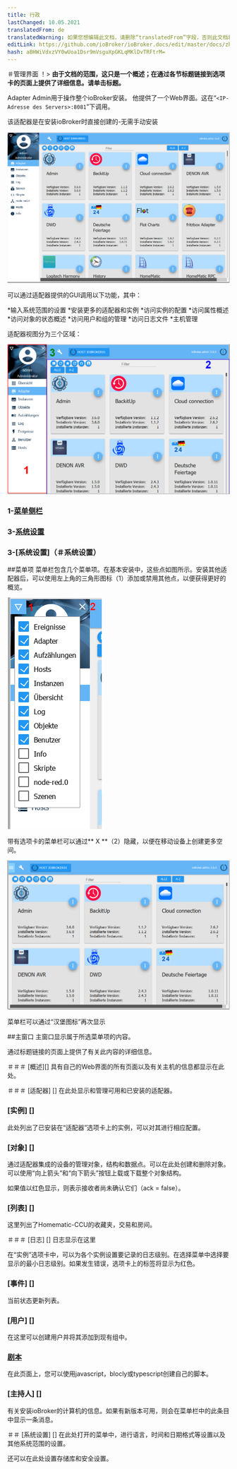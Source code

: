 ```yaml
---
title: 行政
lastChanged: 10.05.2021
translatedFrom: de
translatedWarning: 如果您想编辑此文档，请删除“translatedFrom”字段，否则此文档将再次自动翻译
editLink: https://github.com/ioBroker/ioBroker.docs/edit/master/docs/zh-cn/admin/README.md
hash: aBHWiVdxzVY0wUoa1Dsr9mVsguXpGKLqMKlDvTRFtrM=
---
```

＃管理界面
！> **由于文档的范围，这只是一个概述；在通过各节标题链接到选项卡的页面上提供了详细信息。请单击标题。**

Adapter Admin用于操作整个ioBroker安装。
他提供了一个Web界面。这在“`<IP-Adresse des Servers>:8081`”下调用。

该适配器是在安装ioBroker时直接创建的-无需手动安装

![平铺视图中的管理员](../../de/admin/media/ADMIN_Adapter_Kachel.png)

可以通过适配器提供的GUI调用以下功能，其中：

*输入系统范围的设置
*安装更多的适配器和实例
*访问实例的配置
*访问属性概述
*访问对象的状态概述
*访问用户和组的管理
*访问日志文件
*主机管理

适配器视图分为三个区域：

![管理员的结构](../../de/admin/media/ADMIN_Screen_numbers.png)

### 1-[菜单侧栏](#Menüpunkte)
### 3-[系统设置](#Systemeinstellungen)
### 3-[系统设置]（＃系统设置）
##菜单项
菜单栏包含几个菜单项。在基本安装中，这些点如图所示。安装其他适配器后，可以使用左上角的三角形图标（1）添加或禁用其他点，以便获得更好的概览。

![菜单项](../../de/admin/media/ADMIN_Screen01_menuitems_numbers.png)

带有选项卡的菜单栏可以通过** X **（2）隐藏，以便在移动设备上创建更多空间。

![菜单已折叠](../../de/admin/media/ADMIN_Screen01_menucollapsed.png)

菜单栏可以通过“汉堡图标”再次显示

##主窗口
主窗口显示属于所选菜单项的内容。

通过标题链接的页面上提供了有关此内容的详细信息。

＃＃＃ [概述][]
具有自己的Web界面的所有页面以及有关主机的信息都显示在此处。

＃＃＃ [适配器] []
在此处显示和管理可用和已安装的适配器。

### [实例] []
此处列出了已安装在“适配器”选项卡上的实例，可以对其进行相应配置。

### [对象] []
通过适配器集成的设备的管理对象，结构和数据点。可以在此处创建和删除对象。可以使用“向上箭头”和“向下箭头”按钮上载或下载整个对象结构。

如果值以红色显示，则表示接收者尚未确认它们（ack = false）。

### [列表] []
这里列出了Homematic-CCU的收藏夹，交易和房间。

＃＃＃ [日志] []
日志显示在这里

在“实例”选项卡中，可以为各个实例设置要记录的日志级别。在选择菜单中选择要显示的最小日志级别。如果发生错误，选项卡上的标签将显示为红色。

### [事件] []
当前状态更新列表。

### [用户] []
在这里可以创建用户并将其添加到现有组中。

### [剧本](scripts.md)
在此页面上，您可以使用javascript，blocly或typescript创建自己的脚本。

### [主持人] []
有关安装ioBroker的计算机的信息。如果有新版本可用，则会在菜单栏中的此条目中显示一条消息。

＃＃ [系统设置] []
在此处打开的菜单中，进行语言，时间和日期格式等设置以及其他系统范围的设置。

还可以在此处设置存储库和安全设置。

[Übersicht]: https://www.iobroker.net/#de/documentation/admin/overview.md

[Adapter]: https://www.iobroker.net/#de/documentation/admin/adapter.md

[Instanzen]: https://www.iobroker.net/#de/documentation/admin/instances.md

[Objekte]: https://www.iobroker.net/#de/documentation/admin/objects.md

[Aufzählungen]: https://www.iobroker.net/#de/documentation/admin/enums.md

[Log]: https://www.iobroker.net/#de/documentation/admin/log.md

[Ereignisse]: https://www.iobroker.net/#de/documentation/admin/events.md

[Benutzer]: https://www.iobroker.net/#de/documentation/admin/users.md

[Hosts]: https://www.iobroker.net/#de/documentation/admin/hosts.md

[Systemeinstellungen]: https://www.iobroker.net/#de/documentation/admin/settings.md